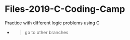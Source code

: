 # Files-2019-C-Coding-Camp

Practice with different logic problems using C
- > go to other branches
